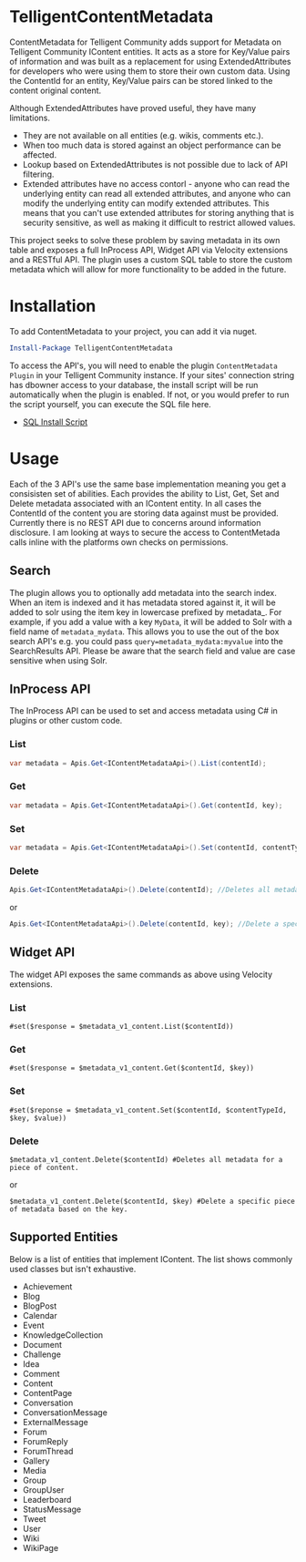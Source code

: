 # TelligentContentMetadata
ContentMetadata for Telligent Community adds support for Metadata on Telligent Community IContent entities. It acts as a store for Key/Value pairs of information and was built as a replacement for using ExtendedAttributes for developers who were using them to store their own custom data. Using the ContentId for an entity, Key/Value pairs can be stored linked to the content original content.

Although ExtendedAttributes have proved useful, they have many limitations. 
* They are not available on all entities (e.g. wikis, comments etc.).
* When too much data is stored against an object performance can be affected.
* Lookup based on ExtendedAttributes is not possible due to lack of API filtering.
* Extended attributes have no access contorl - anyone who can read the underlying entity can read all extended attributes, and anyone who can modify the underlying entity can modify extended attributes.  This means that you can't use extended attributes for storing anything that is security sensitive, as well as making it difficult to restrict allowed values.

This project seeks to solve these problem by saving metadata in its own table and exposes a full InProcess API, Widget API via Velocity extensions and a RESTful API. The plugin uses a custom SQL table to store the custom metadata which will allow for more functionality to be added in the future.

# Installation
To add ContentMetadata to your project, you can add it via nuget.

```powershell
Install-Package TelligentContentMetadata
```
To access the API's, you will need to enable the plugin `ContentMetadata Plugin` in your Telligent Community instance. If your sites' connection string has dbowner access to your database, the install script will be run automatically when the plugin is enabled. If not, or you would prefer to run the script yourself, you can execute the SQL file here.

* [SQL Install Script](https://raw.githubusercontent.com/RichMercer/ContentMetadata/master/ContentMetadata/Resources/Sql/Install.sql)

# Usage

Each of the 3 API's use the same base implementation meaning you get a consisisten set of abilities. Each provides the ability to List, Get, Set and Delete metadata associated with an IContent entity. In all cases the ContentId of the content you are storing data against must be provided. Currently there is no REST API due to concerns around information disclosure. I am looking at ways to secure the access to ContentMetada calls inline with the platforms own checks on permissions.

## Search

The plugin allows you to optionally add metadata into the search index. When an item is indexed and it has metadata stored against it, it will be added to solr using the item key in lowercase prefixed by metadata_. For example, if you add a value with a key `MyData`, it will be added to Solr with a field name of `metadata_mydata`. This allows you to use the out of the box search API's e.g. you could pass `query=metadata_mydata:myvalue` into the SearchResults API. Please be aware that the search field and value are case sensitive when using Solr.

## InProcess API
The InProcess API can be used to set and access metadata using C# in plugins or other custom code.

### List

```cs
var metadata = Apis.Get<IContentMetadataApi>().List(contentId);
```

### Get

```cs
var metadata = Apis.Get<IContentMetadataApi>().Get(contentId, key);
```

### Set

```cs
var metadata = Apis.Get<IContentMetadataApi>().Set(contentId, contentTypeId, key, value);
```

### Delete

```cs
Apis.Get<IContentMetadataApi>().Delete(contentId); //Deletes all metadata for a piece of content.
```

or

```cs
Apis.Get<IContentMetadataApi>().Delete(contentId, key); //Delete a specific piece of metadata based on the key.
```

## Widget API

The widget API exposes the same commands as above using Velocity extensions.

### List

```velocity
#set($response = $metadata_v1_content.List($contentId))
```

### Get

```velocity
#set($response = $metadata_v1_content.Get($contentId, $key))
```

### Set

```velocity
#set($reponse = $metadata_v1_content.Set($contentId, $contentTypeId, $key, $value))
```

### Delete

```velocity
$metadata_v1_content.Delete($contentId) #Deletes all metadata for a piece of content.
```
or
```velocity
$metadata_v1_content.Delete($contentId, $key) #Delete a specific piece of metadata based on the key.
```

## Supported Entities
Below is a list of entities that implement IContent. The list shows commonly used classes but isn't exhaustive.
* Achievement
* Blog
* BlogPost
* Calendar
* Event
* KnowledgeCollection
* Document
* Challenge
* Idea
* Comment
* Content
* ContentPage
* Conversation
* ConversationMessage
* ExternalMessage
* Forum
* ForumReply
* ForumThread
* Gallery
* Media
* Group
* GroupUser
* Leaderboard
* StatusMessage
* Tweet
* User
* Wiki
* WikiPage
